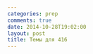 ```yaml
---
categories: prep
comments: true
date: 2014-10-28T19:02:00
layout: post
title: Темы для 416
---
```


